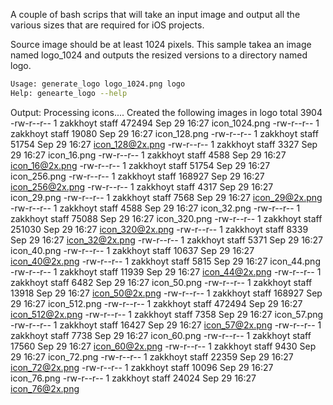 A couple of bash scrips that will take an input image and output all the various sizes that are required for iOS projects. 

Source image should be at least 1024 pixels. This sample takea an image named logo_1024 and outputs the resized versions to a directory named logo. 

```bash
Usage: generate_logo logo_1024.png logo
Help: genearte_logo --help
```

Output: 
Processing icons....
Created the following images in logo
total 3904
-rw-r--r--  1 zakkhoyt  staff  472494 Sep 29 16:27 icon_1024.png
-rw-r--r--  1 zakkhoyt  staff   19080 Sep 29 16:27 icon_128.png
-rw-r--r--  1 zakkhoyt  staff   51754 Sep 29 16:27 icon_128@2x.png
-rw-r--r--  1 zakkhoyt  staff    3327 Sep 29 16:27 icon_16.png
-rw-r--r--  1 zakkhoyt  staff    4588 Sep 29 16:27 icon_16@2x.png
-rw-r--r--  1 zakkhoyt  staff   51754 Sep 29 16:27 icon_256.png
-rw-r--r--  1 zakkhoyt  staff  168927 Sep 29 16:27 icon_256@2x.png
-rw-r--r--  1 zakkhoyt  staff    4317 Sep 29 16:27 icon_29.png
-rw-r--r--  1 zakkhoyt  staff    7568 Sep 29 16:27 icon_29@2x.png
-rw-r--r--  1 zakkhoyt  staff    4588 Sep 29 16:27 icon_32.png
-rw-r--r--  1 zakkhoyt  staff   75088 Sep 29 16:27 icon_320.png
-rw-r--r--  1 zakkhoyt  staff  251030 Sep 29 16:27 icon_320@2x.png
-rw-r--r--  1 zakkhoyt  staff    8339 Sep 29 16:27 icon_32@2x.png
-rw-r--r--  1 zakkhoyt  staff    5371 Sep 29 16:27 icon_40.png
-rw-r--r--  1 zakkhoyt  staff   10637 Sep 29 16:27 icon_40@2x.png
-rw-r--r--  1 zakkhoyt  staff    5815 Sep 29 16:27 icon_44.png
-rw-r--r--  1 zakkhoyt  staff   11939 Sep 29 16:27 icon_44@2x.png
-rw-r--r--  1 zakkhoyt  staff    6482 Sep 29 16:27 icon_50.png
-rw-r--r--  1 zakkhoyt  staff   13918 Sep 29 16:27 icon_50@2x.png
-rw-r--r--  1 zakkhoyt  staff  168927 Sep 29 16:27 icon_512.png
-rw-r--r--  1 zakkhoyt  staff  472494 Sep 29 16:27 icon_512@2x.png
-rw-r--r--  1 zakkhoyt  staff    7358 Sep 29 16:27 icon_57.png
-rw-r--r--  1 zakkhoyt  staff   16427 Sep 29 16:27 icon_57@2x.png
-rw-r--r--  1 zakkhoyt  staff    7738 Sep 29 16:27 icon_60.png
-rw-r--r--  1 zakkhoyt  staff   17560 Sep 29 16:27 icon_60@2x.png
-rw-r--r--  1 zakkhoyt  staff    9430 Sep 29 16:27 icon_72.png
-rw-r--r--  1 zakkhoyt  staff   22359 Sep 29 16:27 icon_72@2x.png
-rw-r--r--  1 zakkhoyt  staff   10096 Sep 29 16:27 icon_76.png
-rw-r--r--  1 zakkhoyt  staff   24024 Sep 29 16:27 icon_76@2x.png
